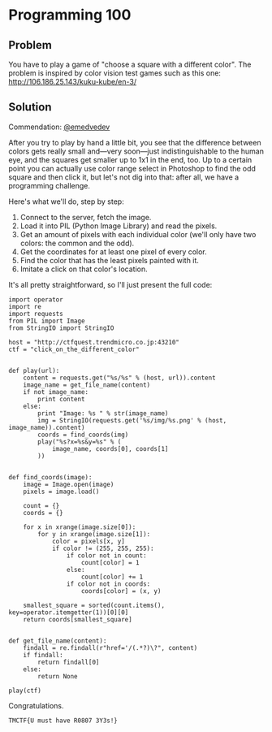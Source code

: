 # Programming 100

## Problem

You have to play a game of "choose a square with a different color". The problem is inspired by color vision test games such as this one: http://106.186.25.143/kuku-kube/en-3/

## Solution

Commendation: [@emedvedev](https://github.com/emedvedev)

After you try to play by hand a little bit, you see that the difference between colors gets really small and—very soon—just indistinguishable to the human eye, and the squares get smaller up to 1x1 in the end, too. Up to a certain point you can actually use color range select in Photoshop to find the odd square and then click it, but let's not dig into that: after all, we have a programming challenge.

Here's what we'll do, step by step:

1. Connect to the server, fetch the image.
2. Load it into PIL (Python Image Library) and read the pixels.
3. Get an amount of pixels with each individual color (we'll only have two colors: the common and the odd).
4. Get the coordinates for at least one pixel of every color.
5. Find the color that has the least pixels painted with it.
6. Imitate a click on that color's location.

It's all pretty straightforward, so I'll just present the full code:

```
import operator
import re
import requests
from PIL import Image
from StringIO import StringIO

host = "http://ctfquest.trendmicro.co.jp:43210"
ctf = "click_on_the_different_color"


def play(url):
    content = requests.get("%s/%s" % (host, url)).content
    image_name = get_file_name(content)
    if not image_name:
        print content
    else:
        print "Image: %s " % str(image_name)
        img = StringIO(requests.get('%s/img/%s.png' % (host, image_name)).content)
        coords = find_coords(img)
        play("%s?x=%s&y=%s" % (
            image_name, coords[0], coords[1]
        ))


def find_coords(image):
    image = Image.open(image)
    pixels = image.load()

    count = {}
    coords = {}

    for x in xrange(image.size[0]):
        for y in xrange(image.size[1]):
            color = pixels[x, y]
            if color != (255, 255, 255):
                if color not in count:
                    count[color] = 1
                else:
                    count[color] += 1
                if color not in coords:
                    coords[color] = (x, y)

    smallest_square = sorted(count.items(), key=operator.itemgetter(1))[0][0]
    return coords[smallest_square]


def get_file_name(content):
    findall = re.findall(r"href='/(.*?)\?", content)
    if findall:
        return findall[0]
    else:
        return None

play(ctf)
```

Congratulations.

```
TMCTF{U must have R0807 3Y3s!}
```

